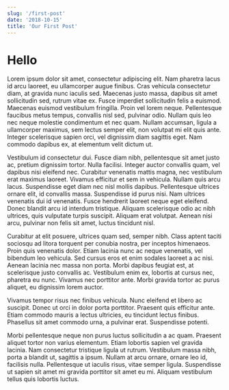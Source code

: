 ```yaml
---
slug: '/first-post'
date: '2018-10-15'
title: 'Our First Post'
---
```


# Hello

Lorem ipsum dolor sit amet, consectetur adipiscing elit. Nam pharetra lacus id arcu laoreet, eu ullamcorper augue finibus. Cras vehicula consectetur diam, at gravida nunc iaculis sed. Maecenas justo massa, dapibus sit amet sollicitudin sed, rutrum vitae ex. Fusce imperdiet sollicitudin felis a euismod. Maecenas euismod vestibulum fringilla. Proin vel lorem neque. Pellentesque faucibus metus tempus, convallis nisl sed, pulvinar odio. Nullam quis leo nec neque molestie condimentum et nec quam. Nullam accumsan, ligula a ullamcorper maximus, sem lectus semper elit, non volutpat mi elit quis ante. Integer scelerisque sapien orci, vel dignissim diam sagittis eget. Nam commodo dapibus ex, at elementum velit dictum ut.

Vestibulum id consectetur dui. Fusce diam nibh, pellentesque sit amet justo ac, pretium dignissim tortor. Nulla facilisi. Integer auctor convallis quam, vel dapibus nisi eleifend nec. Curabitur venenatis mattis magna, nec vestibulum erat maximus laoreet. Vivamus efficitur et sem in vehicula. Nullam quis arcu lacus. Suspendisse eget diam nec nisl mollis dapibus. Pellentesque ultrices ornare elit, id convallis massa. Suspendisse id purus nisi. Nam ultrices venenatis dui id venenatis. Fusce hendrerit laoreet neque eget eleifend. Donec blandit arcu id interdum tristique. Aliquam scelerisque odio ac nibh ultrices, quis vulputate turpis suscipit. Aliquam erat volutpat. Aenean nisi arcu, pulvinar non felis sit amet, luctus tincidunt nisl.

Curabitur at elit posuere, ultrices quam sed, semper nibh. Class aptent taciti sociosqu ad litora torquent per conubia nostra, per inceptos himenaeos. Proin quis venenatis dolor. Etiam lacinia nunc ac neque venenatis, vel bibendum leo vehicula. Sed cursus eros et enim sodales laoreet a ac nisi. Aenean lacinia nec massa non porta. Morbi dapibus feugiat est, at scelerisque justo convallis ac. Vestibulum enim ex, lobortis at cursus nec, pharetra eu nunc. Vivamus nec porttitor ante. Morbi gravida tortor ac purus aliquet, eu dignissim lorem auctor.

Vivamus tempor risus nec finibus vehicula. Nunc eleifend et libero ac suscipit. Donec ut orci in dolor porta porttitor. Praesent quis efficitur ante. Etiam commodo mauris a lectus ultricies, eu tincidunt lectus finibus. Phasellus sit amet commodo urna, a pulvinar erat. Suspendisse potenti.

Morbi pellentesque neque non purus luctus sollicitudin a ac quam. Praesent aliquet tortor non varius elementum. Etiam lobortis sapien vel gravida lacinia. Nam consectetur tristique ligula ut rutrum. Vestibulum massa nibh, porta a blandit ut, sagittis a ipsum. Nullam at arcu ornare, ornare leo id, facilisis nulla. Pellentesque ut iaculis risus, vitae semper ligula. Suspendisse ut sapien sit amet mi gravida porttitor sit amet eu mi. Aliquam vestibulum tellus quis lobortis luctus.
